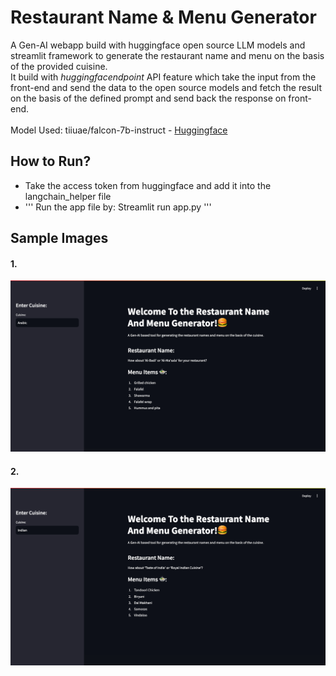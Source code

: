 <h1>Restaurant Name & Menu Generator </h1>
<p>A Gen-AI webapp build with huggingface open source LLM models and streamlit framework to generate the restaurant name and menu on the basis of the provided cuisine.</br>
It build with <i>huggingfacendpoint</i> API feature which take the input from the front-end and send the data to the open source models and fetch the result on the basis of the defined prompt and send back the response on front-end.</br></br> 
Model Used: tiiuae/falcon-7b-instruct - <a href="https://huggingface.co/tiiuae/falcon-7b-instruct">Huggingface</a></br>

</p>
<h2>How to Run?</h2>
<p>
  <ul>
    <li>Take the access token from huggingface and add it into the langchain_helper file</li>
    <li>
      '''
      Run the app file by: Streamlit run app.py
    '''
    </li>
  </ul>
</p>
<h2>Sample Images</h2>
<h4>1.</h4>
<img src="https://github.com/bhavuksagar/Restaurant-Name-Menu-Generator-/blob/main/screenshots/Screenshot%202024-11-19%20at%204.31.50%20PM.png">
<h4>2.</h4>
<img src="https://github.com/bhavuksagar/Restaurant-Name-Menu-Generator-/blob/main/screenshots/Screenshot%202024-11-19%20at%204.32.06%20PM.png">



